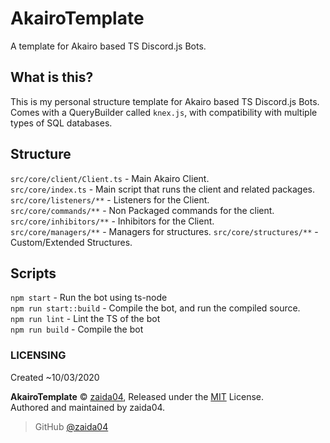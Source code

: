 # AkairoTemplate  
A template for Akairo based TS Discord.js Bots.   

## What is this?  
This is my personal structure template for Akairo based TS Discord.js Bots. Comes with a QueryBuilder called `knex.js`, with compatibility with multiple types of SQL databases.  

## Structure  
`src/core/client/Client.ts` - Main Akairo Client.  
`src/core/index.ts` - Main script that runs the client and related packages.  
`src/core/listeners/**` - Listeners for the Client.  
`src/core/commands/**` - Non Packaged commands for the client.  
`src/core/inhibitors/**` - Inhibitors for the Client.  
`src/core/managers/**` - Managers for structures.
`src/core/structures/**` - Custom/Extended Structures.

## Scripts  
`npm start` - Run the bot using ts-node  
`npm run start::build` - Compile the bot, and run the compiled source.  
`npm run lint` - Lint the TS of the bot  
`npm run build` - Compile the bot  

### LICENSING  
Created ~10/03/2020  

**AkairoTemplate** © [zaida04](https://github.com/zaida04), Released under the [MIT](https://github.com/zaida04/AkairoTemplate/blob/master/LICENSE) License.  
Authored and maintained by zaida04.

> GitHub [@zaida04](https://github.com/zaida04) 

